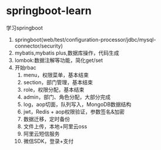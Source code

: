 # springboot-learn
学习springboot
1. springboot(web/test/configuration-processor/jdbc/mysql-connector/security)
2. mybatis,mybatis plus,数据库操作，代码生成
3. lombok:数据注解等功能，简化get/set
4. 开始rbac
    1. menu，权限菜单，基本结束
    2. section，部门管理，基本结束
    3. role，权限分配，基本结束
    4. admin，部门、角色分配，大部分完成
    5. log，aop切面，队列写入，MongoDB数据结构
    6. jwt，Redis + aop权限验证，参数签名&加密
    7. 数据迁移，定时备份
    8. 文件上传，本地+阿里云oss
    9. 阿里云短信服务
    10. 微信SDK，登录+支付